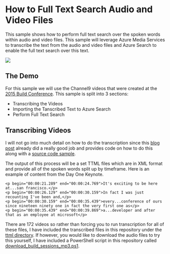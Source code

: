 # How to Full Text Search Audio and Video Files

This sample shows how to perform full text search over the spoken words within audio and video files.  This sample will leverage Azure Media Services to transcribe the text from the audio and video files and Azure Search to enable the full text search over this text.  

<img src="https://raw.githubusercontent.com/liamca/azure-search-audio-video-search/master/fulltext_search_audio_video.png">

## The Demo

For this sample we will use the Channel9 videos that were created at the [2015 Build Conference](https://channel9.msdn.com/events/build/2015).  This sample is split into 3 sections:
- Transcribing the Videos
- Importing the Tanscribed Text to Azure Search
- Perform Full Text Search

## Transcribing Videos

I will not go into much detail on how to do the transcription since this [blog post](https://azure.microsoft.com/en-us/blog/introducing-azure-media-indexer/) already did a really good job and provides code on how to do this along with a [source code sample](http://aka.ms/indexersample).


The output of this process will be a set TTML files which are in XML format and provide all of the spoken words split up by timeframe.  Here is an example of content from the Day One Keynote.

``<p begin="00:00:21.289" end="00:00:24.769">It's exciting to be here at...san francisco.</p>``<br>
``<p begin="00:00:26.129" end="00:00:30.159">In fact I was just recounting I've been and,</p>``<br>
``<p begin="00:00:30.159" end="00:00:35.439">every...conference of ours since nineteen ninety one in fact the very first one as</p>``<br>
``<p begin="00:00:35.439" end="00:00:39.869">a...developer and after that as an employee at microsoft</p>``<br>

There are 172 videos so rather than forcing you to run transcription for all of these files, I have included the transcribed files in this repository under the <a href="https://github.com/liamca/azure-search-audio-video-search/tree/master/src/TTMLtoSearch/ttml">ttml directory</a>.  If however, you would like to download the audio files to try this yourself, I have included a PowerShell script in this repository called <a href="https://github.com/liamca/azure-search-audio-video-search/blob/master/download_build_sessions_mp3.ps1">download_build_sessions_mp3.ps1</a>.
